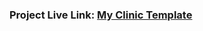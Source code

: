 <h3>
    Project Live Link:
    <a
      target="_blank"
      href="https://my-clinic-test.netlify.app/"
      >My Clinic Template</a
    >
  </h3>

